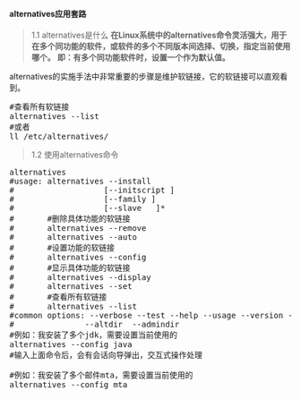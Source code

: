 #### alternatives应用套路
>1.1  alternatives是什么
**在Linux系统中的alternatives命令灵活强大，用于在多个同功能的软件，或软件的多个不同版本间选择、切换，指定当前使用哪个。**
**即：有多个同功能软件时，设置一个作为默认值。**
<div class="addTextIndent">
alternatives的实施手法中非常重要的步骤是维护软链接，它的软链接可以直观看到。
</div>
<pre class="prettyprint lang-s">
#查看所有软链接
alternatives --list
#或者
ll /etc/alternatives/
</pre>

>1.2 使用alternatives命令
<pre class="prettyprint lang-s">
alternatives
#usage: alternatives --install <link> <name> <path> <priority>
#					[--initscript <service>]
#					[--family <family>]
#					[--slave <link> <name> <path>]*
#		#删除具体功能的软链接
#		alternatives --remove <name> <path>
#		alternatives --auto <name>
#		#设置功能的软链接
#		alternatives --config <name>
#		#显示具体功能的软链接
#		alternatives --display <name>
#		alternatives --set <name> <path>
#		#查看所有软链接
#		alternatives --list
#common options: --verbose --test --help --usage --version --keep-missing
#				--altdir <directory> --admindir <directory>
#例如：我安装了多个jdk，需要设置当前使用的
alternatives --config java
#输入上面命令后，会有会话向导弹出，交互式操作处理

#例如：我安装了多个邮件mta，需要设置当前使用的
alternatives --config mta

</pre>